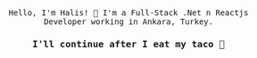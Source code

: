 <samp >
    <div align="center">Hello, I'm Halis! 👋
        I'm a Full-Stack .Net n Reactjs Developer working in Ankara, Turkey.
    </div>
     <h3 align="center">I'll continue after I eat my taco 🌮</h3>
 </samp>
   
